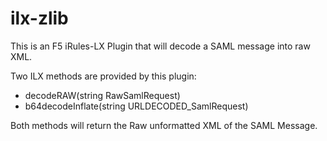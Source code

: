 # ilx-zlib
This is an F5 iRules-LX Plugin that will decode a SAML message into raw XML.

Two ILX methods are provided by this plugin:
 * decodeRAW(string RawSamlRequest)
 * b64decodeInflate(string URLDECODED_SamlRequest)
 
Both methods will return the Raw unformatted XML of the SAML Message.
